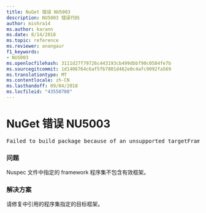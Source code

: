 ```yaml
---
title: NuGet 错误 NU5003
description: NU5003 错误代码
author: mishra14
ms.author: karann
ms.date: 8/14/2018
ms.topic: reference
ms.reviewer: anangaur
f1_keywords:
- NU5003
ms.openlocfilehash: 3111d27f79726c443193cb499dbbf90c0584fe7b
ms.sourcegitcommit: 1d1406764c6af5fb7801d462e0c4afc9092fa569
ms.translationtype: MT
ms.contentlocale: zh-CN
ms.lasthandoff: 09/04/2018
ms.locfileid: "43550708"
---
```

# <a name="nuget-error-nu5003"></a>NuGet 错误 NU5003
<pre>Failed to build package because of an unsupported targetFramework value on 'System.Net'.</pre>

### <a name="issue"></a>问题

Nuspec 文件中指定的 framework 程序集不包含有效框架。


### <a name="solution"></a>解决方案

请修复中引用的程序集指定的目标框架。

